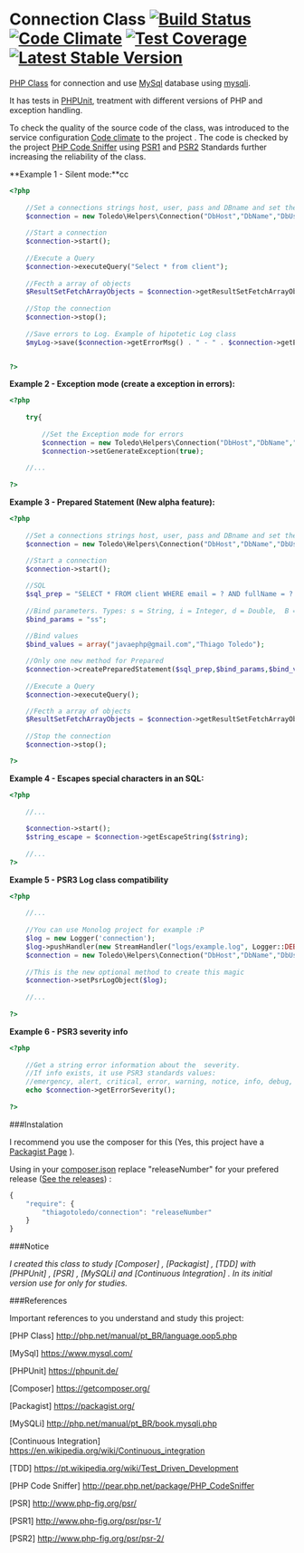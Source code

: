# Connection Class  [![Build Status](https://travis-ci.org/ThiagoToledoPHP/Connection.svg?branch=master)](https://travis-ci.org/ThiagoToledoPHP/Connection)  [![Code Climate](https://codeclimate.com/github/ThiagoToledoPHP/Connection/badges/gpa.svg)](https://codeclimate.com/github/ThiagoToledoPHP/Connection) [![Test Coverage](https://codeclimate.com/github/ThiagoToledoPHP/Connection/badges/coverage.svg)](https://codeclimate.com/github/ThiagoToledoPHP/Connection/coverage)  [![Latest Stable Version](https://img.shields.io/packagist/v/thiagotoledo/connection.svg)](https://packagist.org/packages/thiagotoledo/connection)
[PHP Class](http://php.net/manual/pt_BR/language.oop5.php) for connection and use [MySql](https://www.mysql.com/) database using [mysqli](http://php.net/manual/pt_BR/book.mysqli.php).

It has tests in [PHPUnit](https://phpunit.de/), treatment with different versions of PHP and exception handling.

To check the quality of the source code of the class, was introduced to the service configuration [Code climate]( https://codeclimate.com ) to the project .
The code is checked by the project [PHP Code Sniffer](http://pear.php.net/package/PHP_CodeSniffer) using [PSR1](http://www.php-fig.org/psr/psr-1/) and [PSR2](http://www.php-fig.org/psr/psr-2/) Standards further increasing the reliability of the class.


**Example 1 - Silent mode:**cc
    
``` php
<?php
        
    //Set a connections strings host, user, pass and DBname and set the Silent mode for errors
    $connection = new Toledo\Helpers\Connection("DbHost","DbName","DbUser","DbPass");
    
    //Start a connection
    $connection->start();
    
    //Execute a Query
    $connection->executeQuery("Select * from client");
    
    //Fecth a array of objects
    $ResultSetFetchArrayObjects = $connection->getResultSetFetchArrayObjects();
    
    //Stop the connection
    $connection->stop();
    
    //Save errors to Log. Example of hipotetic Log class
    $myLog->save($connection->getErrorMsg() . " - " . $connection->getErrorCode());


?>
```

**Example 2 - Exception mode (create a exception in errors):**

``` php
<?php            
    
    try{
    
        //Set the Exception mode for errors
        $connection = new Toledo\Helpers\Connection("DbHost","DbName","DbUser","DbPass");
        $connection->setGenerateException(true);
                        
    //...
    
?>
```

**Example 3 - Prepared Statement (New alpha feature):**


``` php
<?php
    
    //Set a connections strings host, user, pass and DBname and set the Silent mode for errors
    $connection = new Toledo\Helpers\Connection("DbHost","DbName","DbUser","DbPass");
        
    //Start a connection
    $connection->start();

    //SQL
    $sql_prep = "SELECT * FROM client WHERE email = ? AND fullName = ? ";
    
    //Bind parameters. Types: s = String, i = Integer, d = Double,  B = Blob
    $bind_params = "ss";
     
    //Bind values
    $bind_values = array("javaephp@gmail.com","Thiago Toledo"); 

    //Only one new method for Prepared
    $connection->createPreparedStatement($sql_prep,$bind_params,$bind_values);
    
    //Execute a Query
    $connection->executeQuery();

    //Fecth a array of objects
    $ResultSetFetchArrayObjects = $connection->getResultSetFetchArrayObjects();
    
    //Stop the connection
    $connection->stop();

?>
```   

**Example 4 - Escapes special characters in an SQL:**    

``` php
<?php
    
    //...
    
    $connection->start();
    $string_escape = $connection->getEscapeString($string);
    
    //...
?>
```

**Example 5 - PSR3 Log class compatibility**

``` php
<?php
    
    //...
    
    //You can use Monolog project for example :P
    $log = new Logger('connection');
    $log->pushHandler(new StreamHandler("logs/example.log", Logger::DEBUG));
    $connection = new Toledo\Helpers\Connection("DbHost","DbName","DbUser","DbPass");
    
    //This is the new optional method to create this magic
    $connection->setPsrLogObject($log);
    
    //...
    
?>
```

**Example 6 - PSR3 severity info**

``` php
<?php
    
    //Get a string error information about the  severity. 
    //If info exists, it use PSR3 standards values:
    //emergency, alert, critical, error, warning, notice, info, debug, log
    echo $connection->getErrorSeverity();
    
?>
```
    
    
###Instalation

I recommend you use the composer for this (Yes, this project have a [Packagist Page](https://packagist.org/packages/thiagotoledo/connection) ).

Using in your [composer.json](https://getcomposer.org/doc/01-basic-usage.md#composer-json-project-setup) replace "releaseNumber" for your prefered release ([See the releases](https://github.com/ThiagoToledoPHP/Connection/releases)) :


``` javascript
{
    "require": {
        "thiagotoledo/connection": "releaseNumber"
    }
}
```
    
###Notice
  
_I created this class to study [Composer] , [Packagist] , [TDD] with [PHPUnit] , [PSR] , [MySQLi] and [Continuous Integration] .
        In its initial version use for only for studies._
      
###References

Important references to you understand and study this project:
        
[PHP Class] <http://php.net/manual/pt_BR/language.oop5.php>

[MySql] <https://www.mysql.com/>
        
[PHPUnit] <https://phpunit.de/>

[Composer] <https://getcomposer.org/>

[Packagist] <https://packagist.org/>

[MySQLi] <http://php.net/manual/pt_BR/book.mysqli.php>

[Continuous Integration] <https://en.wikipedia.org/wiki/Continuous_integration>

[TDD] <https://pt.wikipedia.org/wiki/Test_Driven_Development>

[PHP Code Sniffer] <http://pear.php.net/package/PHP_CodeSniffer>

[PSR] <http://www.php-fig.org/psr/>

[PSR1] <http://www.php-fig.org/psr/psr-1/>

[PSR2] <http://www.php-fig.org/psr/psr-2/>

